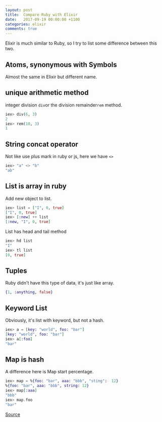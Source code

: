 ```yaml
---
layout: post
title:  Compare Ruby with Elixir
date:   2017-09-19 00:00:00 +1100
categories: elixir
comments: true
---
```

Elixir is much similar to Ruby, so I try to list some difference between this two.

## **Atoms**, synonymous with Symbols
Almost the same in Elixir but different name.

## unique arithmetic method
integer division `div`or the division remainder`rem` method.

```ex
iex> div(6, 3)
2
iex> rem(10, 3)
1
```

## String concat operator
Not like use plus mark in ruby or js, here we have `<>`
```ex
iex> "a" <> "b"
"ab"
```

## List is array in ruby
Add new object to list.
```ex
iex> list = ["I", 0, true]
["I", 0, true]
iex> [:new] ++ list
[:new, "I", 0, true]
```
List has head and tail method
```ex
iex> hd list
"I"
iex> tl list
[0, true]
```
## Tuples
Ruby didn't have this type of data, it's just like array.
```ex
{1, :anything, false}
```

## Keyword List
Obviously, it's list with keyword, but not a hash.
```ex
iex> a = [key: "world", foo: "bar"]
[key: "world", foo: "bar"]
iex> a[:foo]
"bar"
```

## Map is hash
A difference here is Map start percentage.
```ex
iex> map = %{foo: "bar", aaa: "bbb", "sting":  12}
%{foo: "bar", aaa: "bbb", string: 12}
iex> map[:aaa]
"bbb"
iex> map.foo
"bar"
```

[Source](https://elixirschool.com/en/)
